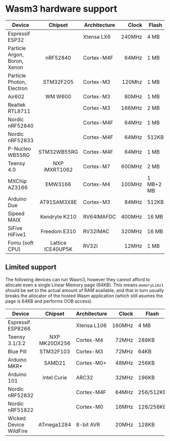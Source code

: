 # Wasm3 hardware support

Device                        | Chipset   | Architecture | Clock    | Flash | RAM
---                           |:---:      | ---        |      -----:| ---   | ---
Espressif ESP32               |           | Xtensa LX6 | 240MHz     |  4 MB | 520KB
Particle Argon, Boron, Xenon  | nRF52840  | Cortex-M4F | 64MHz      |  1 MB | 256KB
Particle Photon, Electron     | STM32F205 | Cortex-M3  | 120Mhz     |  1 MB | 128KB
Air602                        | WM W600   | Cortex-M3  | 80MHz      |  1 MB | 160KB+128KB
Realtek RTL8711               |           | Cortex-M3  | 166MHz     |  2 MB | 2 MB+512KB
Nordic nRF52840               |           | Cortex-M4F | 64MHz      |  1 MB | 256KB
Nordic nRF52833               |           | Cortex-M4F | 64MHz      | 512KB | 128KB
P-Nucleo WB55RG             | STM32WB55RG | Cortex-M4F | 64MHz      |  1 MB | 256KB
Teensy 4.0               |  NXP iMXRT1062 | Cortex-M7  | 600MHz     |  2 MB | 1 MB
MXChip AZ3166            | EMW3166        | Cortex-M4  | 100MHz | 1 MB+2 MB | 256KB
Arduino Due                 | AT91SAM3X8E | Cortex-M3  | 84MHz      | 512KB | 96KB
Sipeed MAIX              |  Kendryte K210 | RV64IMAFDC | 400MHz     | 16 MB | 8 MB
SiFive HiFive1           |   Freedom E310 |   RV32IMAC | 320MHz     | 16 MB | 16KB
Fomu (soft CPU)       | Lattice ICE40UP5K |      RV32I | 12MHz      |  1 MB | 128KB

## Limited support

The following devices can run Wasm3, however they cannot afford to allocate even a single Linear Memory page (64KB).
This means `memoryLimit` should be set to the actual amount of RAM available, and that in turn usually breaks the allocator of the hosted Wasm application (which still asumes the page is 64KB and performs OOB access).

Device                        | Chipset   | Architecture | Clock     | Flash | RAM
---                           |:---:      | ---         |     -----:| ---   | ---
Espressif ESP8266             |           | Xtensa L106 | 160MHz    |  4 MB | ~50KB (available)
Teensy 3.1/3.2            | NXP MK20DX256 |  Cortex-M4  | 72MHz     | 288KB | 64KB
Blue Pill                     | STM32F103 |  Cortex-M3  | 72MHz     |  64KB | 20KB
Arduino MKR*                  | SAMD21    |  Cortex-M0+ | 48MHz     | 256KB | 32KB
Arduino 101                   | Intel Curie |     ARC32 | 32MHz     | 196KB | 24KB
Nordic nRF52832               |           |  Cortex-M4F | 64MHz | 256/512KB | 32/64KB
Nordic nRF51822               |           |  Cortex-M0  | 16MHz | 128/256KB | 16/32KB
Wicked Device WildFire       | ATmega1284 |  8-bit AVR  | 20MHz     | 128KB | 16KB
